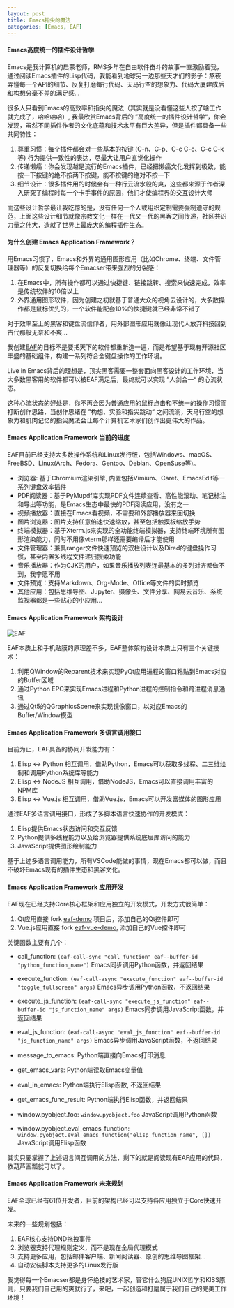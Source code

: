 ```yaml
---
layout: post
title: Emacs指尖的魔法
categories: [Emacs, EAF]
---
```


#### Emacs高度统一的插件设计哲学
Emacs是我计算机的启蒙老师，RMS多年在自由软件奋斗的故事一直激励着我，通过阅读Emacs插件的Lisp代码，我能看到地球另一边那些天才们的影子：熬夜弄懂每一个API的细节、反复打磨每行代码、天马行空的想象力、代码大厦建成后和构想分毫不差的满足感...

很多人只看到Emacs的高效率和指尖的魔法（其实就是没看懂这些人按了啥工作就完成了，哈哈哈哈）, 我最欣赏Emacs背后的 ”高度统一的插件设计哲学“，你会发现，虽然不同插件作者的文化底蕴和技术水平有巨大差异，但是插件都具备一些共同特性：
1. 尊重习惯：每个插件都会对一些基本的按键 (C-n、C-p、C-c C-c、C-c C-k 等) 行为提供一致性的表达，尽最大让用户直觉化操作
2. 传递懒癌：你会发现越是流行的Emacs插件，已经把懒癌文化发挥到极致，能按一下按键的绝不按两下按键，能不按键的绝对不按一下
3. 细节设计：很多插件用的时候会有一种行云流水般的爽，这些都来源于作者深入研究了编程时每一个卡手事件的原因，他们才使编程界的交互设计大师

而这些设计哲学最让我吃惊的是，没有任何一个人或组织定制需要强制遵守的规范，上面这些设计细节就像宗教文化一样在一代又一代的黑客之间传递，社区共识力量之伟大，造就了世界上最庞大的编程插件生态。

#### 为什么创建 Emacs Application Framework？
用Emacs习惯了，Emacs和外界的通用图形应用（比如Chrome、终端、文件管理器等）的反复切换给每个Emacser带来强烈的分裂感：
1. 在Emacs中，所有操作都可以通过快捷键、链接跳转、搜索来快速完成，效率是传统软件的10倍以上
2. 外界通用图形软件，因为创建之初就基于普通大众的视角去设计的，大多数操作都是鼠标优先的，一个软件能配套10%的快捷键就已经非常不错了

对于效率至上的黑客和键盘流信仰者，用外部图形应用就像让现代人放弃科技回到古代那般无奈和不爽...

我创建[EAF](https://github.com/emacs-eaf/emacs-application-framework/blob/master/README.zh-CN.md)的目标不是要把天下的软件都重新造一遍，而是希望基于现有开源社区丰盛的基础组件，构建一系列符合全键盘操作的工作环境。

Live in Emacs背后的理想是，顶尖黑客需要一整套面向黑客设计的工作环境，当大多数黑客用的软件都可以被EAF满足后，最终就可以实现 ”人剑合一“ 的心流状态。

这种心流状态的好处是，你不再会因为普通应用的鼠标点击和不统一的操作习惯而打断创作思路，当创作思绪在 ”构想、实验和指尖跳动“ 之间流淌，天马行空的想象力和肌肉记忆的指尖魔法会让每个计算机艺术家们创作出更伟大的作品。

#### Emacs Application Framework 当前的进度
EAF目前已经支持大多数操作系统和Linux发行版，包括Windows、macOS、FreeBSD、Linux(Arch、Fedora、Gentoo、Debian、OpenSuse等)。

* 浏览器: 基于Chromium渲染引擎, 内置包括Vimium、Caret、EmacsEdit等一系列键盘效率插件
* PDF阅读器：基于PyMupdf库实现PDF文件连续查看、高性能滚动、笔记标注和导出等功能，是Emacs生态中最快的PDF阅读应用，没有之一
* 视频播放器：直接在Emacs看视频，不需要和外部播放器来回切换
* 图片浏览器：图片支持任意倍速快速缩放，甚至包括触摸板缩放手势
* 终端模拟器：基于Xterm.js来实现的全功能终端模拟器，支持终端环境所有图形渲染能力，同时不用像vterm那样还需要编译后才能使用
* 文件管理器：兼具ranger文件快速预览的双栏设计以及Dired的键盘操作习惯，甚至内置多线程文件递归搜索功能
* 音乐播放器：作为CJK的用户，如果音乐播放列表连最基本的多列对齐都做不到，我宁愿不用
* 文件预览：支持Markdown、Org-Mode、Office等文件的实时预览
* 其他应用：包括思维导图、Jupyter、摄像头、文件分享、网易云音乐、系统监视器都是一些贴心的小应用...

#### Emacs Application Framework 架构设计
![EAF](https://github.com/manateelazycat/emacs-application-framework/blob/master/img/framework.png)

EAF本质上和手机贴膜的原理差不多，EAF整体架构设计本质上只有三个关键技术：
1. 利用QWindow的Reparent技术来实现PyQt应用进程的窗口粘贴到Emacs对应的Buffer区域
2. 通过Python EPC来实现Emacs进程和Python进程的控制指令和跨进程消息通讯
3. 通过Qt5的QGraphicsScene来实现镜像窗口，以对应Emacs的Buffer/Window模型

#### Emacs Application Framework 多语言调用接口

目前为止，EAF具备的协同开发能力有：
1. Elisp <-> Python 相互调用，借助Python，Emacs可以获取多线程、二三维绘制和调用Python系统库等能力
2. Elisp <-> NodeJS 相互调用，借助NodeJS，Emacs可以直接调用丰富的NPM库
3. Elisp <-> Vue.js 相互调用，借助Vue.js，Emacs可以开发富媒体的图形应用

通过EAF多语言调用接口，形成了多脚本语言快速协作的开发模式：
1. Elisp提供Emacs状态访问和交互反馈
2. Python提供多线程能力以及给浏览器提供系统底层库访问的能力
3. JavaScript提供图形绘制能力

基于上述多语言调用能力，所有VSCode能做的事情，现在Emacs都可以做，而且不破坏Emacs现有的插件生态和黑客文化。

#### Emacs Application Framework 应用开发
EAF现在已经支持Core核心框架和应用独立的开发模式，开发方式很简单：
1. Qt应用直接 fork [eaf-demo](https://github.com/emacs-eaf/eaf-demo) 项目后，添加自己的Qt控件即可
2. Vue.js应用直接 fork [eaf-vue-demo](https://github.com/emacs-eaf/eaf-vue-demo), 添加自己的Vue控件即可

关键函数主要有几个：
* call_function: ```(eaf-call-sync "call_function" eaf--buffer-id "python_function_name")``` Emacs同步调用Python函数，并返回结果
* execute_function: ```(eaf-call-async "execute_function" eaf--buffer-id "toggle_fullscreen" args)``` Emacs异步调用Python函数，不返回结果

* execute_js_function: ```(eaf-call-sync "execute_js_function" eaf--buffer-id "js_function_name" args)``` Emacs同步调用JavaScript函数，并返回结果
* eval_js_function: ```(eaf-call-async "eval_js_function" eaf--buffer-id "js_function_name" args)``` Emacs异步调用JavaScript函数，不返回结果

* message_to_emacs: Python端直接向Emacs打印消息
* get_emacs_vars: Python端读取Emacs变量值

* eval_in_emacs: Python端执行Elisp函数, 不返回结果
* get_emacs_func_result: Python端执行Elisp函数，并返回结果

* window.pyobject.foo: ```window.pyobject.foo``` JavaScript调用Python函数
* window.pyobject.eval_emacs_function: ```window.pyobject.eval_emacs_function("elisp_function_name", [])``` JavaScript调用Elisp函数

其实只要掌握了上述语言间互调用的方法，剩下的就是阅读现有EAF应用的代码，依葫芦画瓢就可以了。

#### Emacs Application Framework 未来规划
EAF全球已经有61位开发者，目前的架构已经可以支持各应用独立于Core快速开发。

未来的一些规划包括：
1. EAF核心支持DND拖拽事件
2. 浏览器支持代理规则定义，而不是现在全局代理模式
3. 支持更多应用，包括邮件客户端、新闻阅读器、原创的思维导图框架...
4. 自动安装脚本支持更多的Linux发行版

我觉得每一个Emacser都是身怀绝技的艺术家，管它什么狗屁UNIX哲学和KISS原则，只要我们自己用的爽就行了，来吧，一起创造和打磨属于我们自己的完美工作环境！
